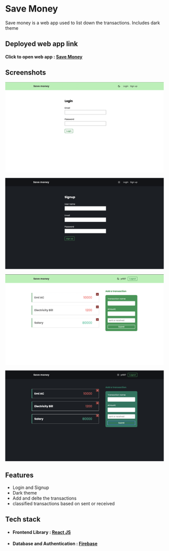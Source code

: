 # Save Money
Save money is a web app used to list down the transactions. Includes dark theme

## Deployed web app link

#### Click to open web app : [Save Money](https://savemoney-c9ddf.web.app/login)

## Screenshots

![App Screenshot](./screenshots/lighttheme1.png)

![App Screenshot](./screenshots/darktheme1.png)

![App Screenshot](./screenshots/lighttheme2.png)

![App Screenshot](./screenshots/darktheme2.png)


## Features

- Login and Signup
- Dark theme
- Add and delte the transactions
- classified transactions based on sent or received

## Tech stack

- #### Frontend Library : [React JS](https://reactjs.org/)
- #### Database and Authentication : [Firebase](https://firebase.google.com/)
